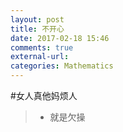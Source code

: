 ```yaml
---
layout: post
title: 不开心
date: 2017-02-18 15:46
comments: true
external-url:
categories: Mathematics
---
```

  
#女人真他妈烦人

> * 就是欠操
